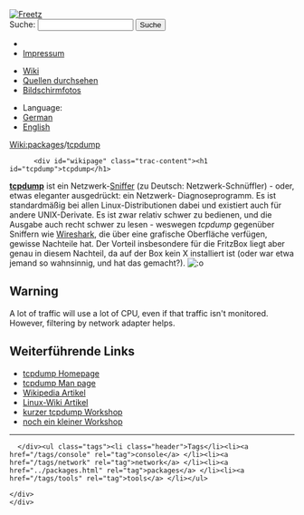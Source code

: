 <!DOCTYPE html PUBLIC "-//W3C//DTD XHTML 1.0 Strict//EN" "http://www.w3.org/TR/xhtml1/DTD/xhtml1-strict.dtd">
<html xmlns="http://www.w3.org/1999/xhtml">

  <head>
    <title>
      packages/tcpdump – Freetz
    </title>
      <meta http-equiv="Content-Type" content="text/html; charset=UTF-8" />
      <meta http-equiv="X-UA-Compatible" content="IE=edge" />
    <!--[if IE]><script type="text/javascript">
      if (/^#__msie303:/.test(window.location.hash))
        window.location.replace(window.location.hash.replace(/^#__msie303:/, '#'));
    </script><![endif]-->
        <link rel="search" href="/search" />
        <link rel="help" href="../TracGuide.html" />
        <link rel="alternate" href="tcpdump%3Fformat=txt" type="text/x-trac-wiki" title="Reiner Text" />
        <link rel="up" href="../packages.html" title="Übergeordnete Wiki-Seite anzeigen" />
        <link rel="start" href="/wiki" />
        <link rel="stylesheet" href="../../chrome/common/css/trac.css" type="text/css" /><link rel="stylesheet" href="../../chrome/common/css/wiki.css" type="text/css" /><link rel="stylesheet" href="../../chrome/wikiextras/css/phrases.css" type="text/css" /><link rel="stylesheet" href="../../chrome/wikiextras/css/boxes.css" type="text/css" /><link rel="stylesheet" href="../../chrome/wikiextras/css/boxes-300.css" type="text/css" /><link rel="stylesheet" href="../../chrome/wikiextras/css/boxes-narrow-toc.css" type="text/css" /><link rel="stylesheet" href="../../wikicss.css" type="text/css" /><link rel="stylesheet" href="../../chrome/tags/css/tractags.css" type="text/css" /><link rel="stylesheet" href="../../chrome/wikinegotiator/css/langmenu-ctxnav.css" type="text/css" />
        <link rel="shortcut icon" href="/favicon.ico" type="image/x-icon" />
        <link rel="icon" href="/favicon.ico" type="image/x-icon" />
      <link type="application/opensearchdescription+xml" rel="search" href="/search/opensearch" title="Freetz durchsuchen" />
      <script type="text/javascript" charset="utf-8" src="../../chrome/common/js/jquery.js"></script>
      <script type="text/javascript" charset="utf-8" src="../../chrome/common/js/babel.js"></script>
      <script type="text/javascript" charset="utf-8" src="../../chrome/common/js/messages/de.js"></script>
      <script type="text/javascript" charset="utf-8" src="../../chrome/common/js/trac.js"></script>
      <script type="text/javascript" charset="utf-8" src="../../chrome/common/js/search.js"></script>
      <script type="text/javascript" charset="utf-8" src="../../chrome/common/js/folding.js"></script>
    <script type="text/javascript">
      jQuery(document).ready(function($) {
        $("#content").find("h1,h2,h3,h4,h5,h6").addAnchor(_("Link to this section"));
        $("#content").find(".wikianchor").each(function() {
          $(this).addAnchor(babel.format(_("Link to #%(id)s"), {id: $(this).attr('id')}));
        });
        $(".foldable").enableFolding(true, true);
      });
    </script>
  </head>
  <body>
    <div id="banner">
      <div id="header">
        <a id="logo" href="/wiki"><img src="../../chrome/common/freetz_motd.png" alt="Freetz" /></a>
      </div>
      <form id="search" action="https://www.google.com/search" method="get" onsubmit="; this.elements.namedItem('q').value = this.elements.namedItem('oq').value + ' site:freetz.github.io'">
        <div>
          <label for="proj-search">Suche:</label>
          <input type="text" id="proj-search" name="oq" size="18" value="" />
          <input type="hidden" name="q" value="" />
          <input type="submit" value="Suche" />
        </div>
      </form>
      <div id="metanav" class="nav">
    <ul>
      <li class="first"><li class="last"><a href="../Impressum.html">Impressum</a></li>
    </ul>
  </div>
    </div>
    <div id="mainnav" class="nav">
    <ul>
      <li class="first active"><a href="/wiki">Wiki</a></li><li><a href="https://github.com/Freetz-NG/freetz-ng/commits/master">Quellen durchsehen</a></li><li class="last"><a href="/screenshots">Bildschirmfotos</a></li>
    </ul>
  </div>
    <div id="langmenu"><ul><li class="first"><span title="Select a language of wiki content">Language:</span></li><li class=" active"><a class="" href="tcpdump.html" title="displaying language (default)">German</a></li><li class=" last"><a class=" notexist" href="/wiki/packages/tcpdump.en" title="(not available)">English</a></li></ul></div><p /><div id="main">
      <div id="pagepath" class="noprint">
  <a class="pathentry first" title="Zeige WikiStart an" href="/wiki">Wiki:</a><a class="pathentry" href="../packages.html" title="Zeige packages an">packages</a><span class="pathentry sep">/</span><a class="pathentry" href="tcpdump.html" title="Zeige packages/tcpdump an">tcpdump</a>
</div>
    <div id="content" class="wiki">
      <div class="wikipage searchable">

          <div id="wikipage" class="trac-content"><h1 id="tcpdump">tcpdump</h1>
<p>
<strong><a class="ext-link" href="http://www.tcpdump.org/"><span class="icon">​</span>tcpdump</a></strong> ist ein Netzwerk-<a class="ext-link" href="http://de.wikipedia.org/wiki/Sniffer"><span class="icon">​</span>Sniffer</a> (zu Deutsch: Netzwerk-Schnüffler) - oder, etwas eleganter ausgedrückt: ein Netzwerk- Diagnoseprogramm. Es ist standardmäßig bei allen Linux-Distributionen dabei und existiert auch für andere UNIX-Derivate. Es ist zwar relativ schwer zu bedienen, und die Ausgabe auch recht schwer zu lesen - weswegen <em>tcpdump</em> gegenüber Sniffern wie <a class="ext-link" href="http://de.wikipedia.org/wiki/Wireshark"><span class="icon">​</span>Wireshark</a>, die über eine grafische Oberfläche verfügen, gewisse Nachteile hat. Der Vorteil insbesondere für die FritzBox liegt aber genau in diesem Nachteil, da auf der Box kein X installiert ist (oder war etwa jemand so wahnsinnig, und hat das gemacht?). <img src="../../chrome/wikiextras-icons-16/smiley-surprise.png" style="vertical-align: text-bottom" alt=":o" />
</p>
<h2 id="Warning">Warning</h2>
<p>
A lot of traffic will use a lot of CPU, even if that traffic isn't monitored. However, filtering by network adapter helps.
</p>
<h2 id="WeiterführendeLinks">Weiterführende Links</h2>
<ul><li><a class="ext-link" href="http://www.tcpdump.org/"><span class="icon">​</span>tcpdump Homepage</a>
</li><li><a class="ext-link" href="http://www.tcpdump.org/tcpdump_man.html"><span class="icon">​</span>tcpdump Man page</a>
</li><li><a class="ext-link" href="http://de.wikipedia.org/wiki/Tcpdump"><span class="icon">​</span>Wikipedia Artikel</a>
</li><li><a class="ext-link" href="http://www.linuxwiki.de/TcpDump"><span class="icon">​</span>Linux-Wiki Artikel</a>
</li><li><a class="ext-link" href="http://linuxseiten.kg-it.de/index.php?index=security_tcpdump"><span class="icon">​</span>kurzer tcpdump Workshop</a>
</li><li><a class="ext-link" href="http://www.tippscout.de/tcpdump-unter-linux-netzwerk-verkehr-aufzeichnen-mit-tcpdump_tipp_2180.html"><span class="icon">​</span>noch ein kleiner Workshop</a>
</li></ul><hr />
</div>

      </div><ul class="tags"><li class="header">Tags</li><li><a href="/tags/console" rel="tag">console</a> </li><li><a href="/tags/network" rel="tag">network</a> </li><li><a href="../packages.html" rel="tag">packages</a> </li><li><a href="/tags/tools" rel="tag">tools</a> </li></ul>

    </div>
    </div>
  </body>
</html>
